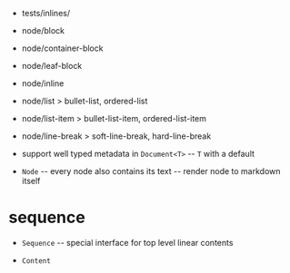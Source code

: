 - tests/inlines/

- node/block
- node/container-block
- node/leaf-block
- node/inline

- node/list > bullet-list, ordered-list
- node/list-item > bullet-list-item, ordered-list-item

- node/line-break > soft-line-break, hard-line-break

- support well typed metadata in `Document<T>` -- `T` with a default

- `Node` -- every node also contains its text -- render node to markdown itself

# sequence

- `Sequence` -- special interface for top level linear contents

- `Content`
